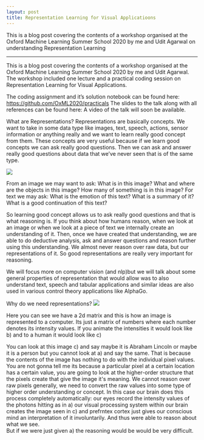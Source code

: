 ```yaml
---
layout: post
title: Representation Learning for Visual Applicatioons
---
```

This is a blog post covering the contents of a workshop organised at the Oxford Machine Learning Summer School 2020 by me and Udit Agarwal on understanding Representation Learning

---



This is a blog post covering the contents of a workshop organised at the Oxford Machine Learning Summer School 2020 by me and Udit Agarwal. The workshop included one lecture and a practical coding session on Representation Learning for Visual Applications.


The coding assignment and it’s solution notebook can be found here: https://github.com/OxML2020/practicals
The slides to the talk along with all references can be found here: 
A video of the talk will soon be available. 

 

What are Representations? Representations are basically concepts. We want to take in some data type like images, text, speech, actions, sensor information or anything really and we want to learn really good concept from them. These concepts are very useful because if we learn good concepts we can ask really good questions.
Then we can ask and answer really good questions about data that we’ve never seen that is of the same type.

<img src="https://github.com/bluesky314/bluesky314.github.io/blob/master/images/RepLearning/Intro.png?raw=true" >


From an image we may want to ask: What is in this image? What and where are the objects in this image? How many of something is in this image?
For text we may ask: What is the emotion of this text? What is a summary of it? What is a good continuation of this text?

So learning good concept allows us to ask really good questions and that is what reasoning is. If you think about how humans reason, when we look at an image or when we look at a piece of text we internally create an understanding of it. Then, once we have created that understanding, we are able to do deductive analysis, ask and answer questions and reason further using this understanding. We almost never reason over raw data, but our representations of it. So good representations are really very important for reasoning.

We will focus more on computer vision (and nlp)but we will talk about some general properties of representation that would allow was to also understand text, speech and tabular applications and similar ideas are also used in various control theory applications like AlphaGo.



Why do we need representations?
<img src="https://github.com/bluesky314/bluesky314.github.io/blob/master/images/RepLearning/IntroWhyRep.png?raw=true" >

Here you can see we have a 2d matrix and this is how an image is represented to a computer. Its just a matrix of numbers where each number denotes its intensity values. If you animate the intensities it would look like b) and to a human it would look like c)

You can look at this image c) and say maybe it is Abraham Lincoln or maybe it is a person but you cannot look at a) and say the same. That is because the contents of the image has nothing to do with the individual pixel values. You are not gonna tell me its because a particular pixel at a certain location has a certain value, you are going to look at the higher-order structure that the pixels create that give the image it's meaning. 
We cannot reason over raw pixels generally, we need to convert the raw values into some type of higher order understanding or concept. In this case our brain does this process completely automatically: our eyes record the intensity values of the photons hitting as in a) our visual processing system within our brain creates the image seen in c) and prefrntex cortex just gives our conscious mind an interpretation of it involuntarily. And thus were able to reason about what we see.  
But if we were just given a) the reasoning would be would be very difficult. 
